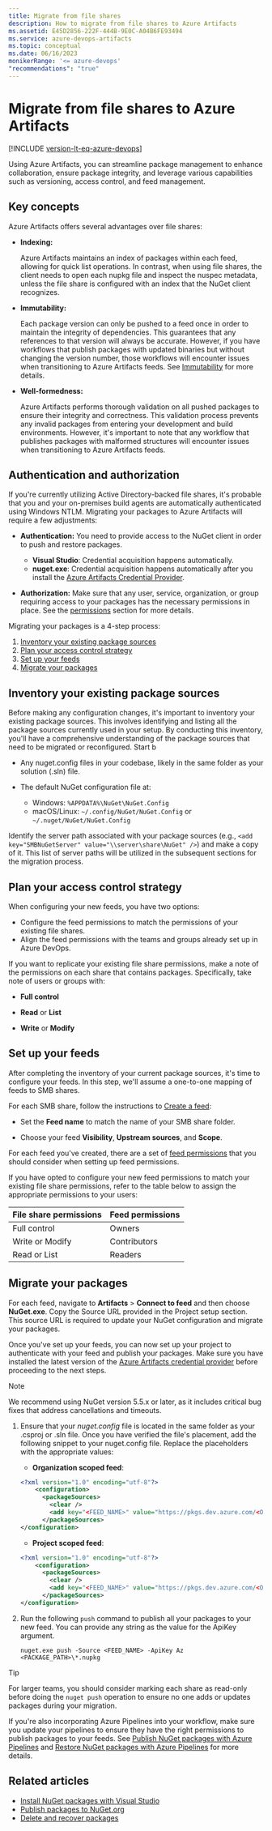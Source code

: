 ```yaml
---
title: Migrate from file shares
description: How to migrate from file shares to Azure Artifacts
ms.assetid: E45D2856-222F-444B-9E0C-A04B6FE93494
ms.service: azure-devops-artifacts
ms.topic: conceptual
ms.date: 06/16/2023
monikerRange: '<= azure-devops'
"recommendations": "true"
---
```


# Migrate from file shares to Azure Artifacts

[!INCLUDE [version-lt-eq-azure-devops](../../includes/version-lt-eq-azure-devops.md)]

Using Azure Artifacts, you can streamline package management to enhance collaboration, ensure package integrity, and leverage various capabilities such as versioning, access control, and feed management.

## Key concepts

Azure Artifacts offers several advantages over file shares:

- **Indexing:**

    Azure Artifacts maintains an index of packages within each feed, allowing for quick list operations. In contrast, when using file shares, the client needs to open each nupkg file and inspect the nuspec metadata, unless the file share is configured with an index that the NuGet client recognizes.

- **Immutability:** 

    Each package version can only be pushed to a feed once in order to maintain the integrity of dependencies. This guarantees that any references to that version will always be accurate. However, if you have workflows that publish packages with updated binaries but without changing the version number, those workflows will encounter issues when transitioning to Azure Artifacts feeds. See [Immutability](../artifacts-key-concepts.md#immutability) for more details.

- **Well-formedness:** 

    Azure Artifacts performs thorough validation on all pushed packages to ensure their integrity and correctness. This validation process prevents any invalid packages from entering your development and build environments. However, it's important to note that any workflow that publishes packages with malformed structures will encounter issues when transitioning to Azure Artifacts feeds.

## Authentication and authorization

If you're currently utilizing Active Directory-backed file shares, it's probable that you and your on-premises build agents are automatically authenticated using Windows NTLM. Migrating your packages to Azure Artifacts will require a few adjustments:

- **Authentication:** You need to provide access to the NuGet client in order to push and restore packages.
  - **Visual Studio**: Credential acquisition happens automatically.
  - **nuget.exe**: Credential acquisition happens automatically after you install the [Azure Artifacts Credential Provider](../nuget/nuget-exe.md).

- **Authorization:** Make sure that any user, service, organization, or group requiring access to your packages has the necessary permissions in place. See the [permissions](#plan-your-access-control-strategy) section for more details.


Migrating your packages is a 4-step process:

1. [Inventory your existing package sources](#inventory-your-existing-package-sources)
1. [Plan your access control strategy](#plan-your-access-control-strategy)
1. [Set up your feeds](#set-up-your-feeds)
1. [Migrate your packages](#migrate-your-packages)

## Inventory your existing package sources

Before making any configuration changes, it's important to inventory your existing package sources. This involves identifying and listing all the package sources currently used in your setup. By conducting this inventory, you'll have a comprehensive understanding of the package sources that need to be migrated or reconfigured. Start b

- Any nuget.config files in your codebase, likely in the same folder as your solution (.sln) file.

- The default NuGet configuration file at:
  - Windows: `%APPDATA%\NuGet\NuGet.Config`
  - macOS/Linux: `~/.config/NuGet/NuGet.Config` or `~/.nuget/NuGet/NuGet.Config`

Identify the server path associated with your package sources (e.g., `<add key="SMBNuGetServer" value="\\server\share\NuGet" />`) and make a copy of it. This list of server paths will be utilized in the subsequent sections for the migration process.

## Plan your access control strategy

When configuring your new feeds, you have two options:

  - Configure the feed permissions to match the permissions of your existing file shares.
  - Align the feed permissions with the teams and groups already set up in Azure DevOps.

If you want to replicate your existing file share permissions, make a note of the permissions on each share that contains packages. Specifically, take note of users or groups with:

  - **Full control** 
  
  - **Read** or **List**
  
  - **Write** or **Modify** 

## Set up your feeds

After completing the inventory of your current package sources, it's time to configure your feeds. In this step, we'll assume a one-to-one mapping of feeds to SMB shares.

For each SMB share, follow the instructions to [Create a feed](../get-started-nuget.md#create-feed):

- Set the **Feed name** to match the name of your SMB share folder.

- Choose your feed **Visibility**, **Upstream sources**, and **Scope**.

For each feed you've created, there are a set of [feed permissions](../feeds/feed-permissions.md) that you should consider when setting up feed permissions.

If you have opted to configure your new feed permissions to match your existing file share permissions, refer to the table below to assign the appropriate permissions to your users:

|            File share permissions          | Feed permissions |
|--------------------------------------------|------------------|
| Full control                               | Owners           |
| Write or Modify                            | Contributors     |
| Read or List                               | Readers          |

## Migrate your packages

For each feed, navigate to **Artifacts** > **Connect to feed** and then choose **NuGet.exe**. Copy the Source URL provided in the Project setup section. This source URL is required to update your NuGet configuration and migrate your packages.

Once you've set up your feeds, you can now set up your project to authenticate with your feed and publish your packages. Make sure you have installed the latest version of the [Azure Artifacts credential provider](https://github.com/microsoft/artifacts-credprovider#azure-artifacts-credential-provider) before proceeding to the next steps. 

> [!NOTE]
> We recommend using NuGet version 5.5.x or later, as it includes critical bug fixes that address cancellations and timeouts.

1. Ensure that your *nuget.config* file is located in the same folder as your .csproj or .sln file. Once you have verified the file's placement, add the following snippet to your nuget.config file. Replace the placeholders with the appropriate values:

    - **Organization scoped feed**:
    
    ```xml
    <?xml version="1.0" encoding="utf-8"?>
        <configuration>
          <packageSources>
            <clear />
            <add key="<FEED_NAME>" value="https://pkgs.dev.azure.com/<ORGANIZATION_NAME>/_packaging/<FEED_NAME>/nuget/v3/index.json" />
          </packageSources>
    </configuration>
    ```

    - **Project scoped feed**:
    
    ```xml
    <?xml version="1.0" encoding="utf-8"?>
        <configuration>
          <packageSources>
            <clear />
            <add key="<FEED_NAME>" value="https://pkgs.dev.azure.com/<ORGANIZATION_NAME>/<PROJECT_NAME>/_packaging/<FEED_NAME>/nuget/v3/index.json" />
          </packageSources>
    </configuration>
    ```

1. Run the following `push` command to publish all your packages to your new feed. You can provide any string as the value for the ApiKey argument.

    ```Command
    nuget.exe push -Source <FEED_NAME> -ApiKey Az <PACKAGE_PATH>\*.nupkg
    ```

> [!TIP]
> For larger teams, you should consider marking each share as read-only before doing the `nuget push` operation to ensure no one adds or updates packages during your migration.  

If you're also incorporating Azure Pipelines into your workflow, make sure you update your pipelines to ensure they have the right permissions to publish packages to your feeds. See [Publish NuGet packages with Azure Pipelines](../../pipelines/artifacts/nuget.md) and [Restore NuGet packages with Azure Pipelines](../../pipelines/packages/nuget-restore.md) for more details.

## Related articles

- [Install NuGet packages with Visual Studio](./consume.md)
- [Publish packages to NuGet.org](./publish-to-nuget-org.md)
- [Delete and recover packages](../how-to/delete-and-recover-packages.md)